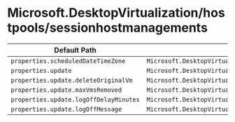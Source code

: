 # Microsoft.DesktopVirtualization/hostpools/sessionhostmanagements

| Default Path | Alias |
|---|---|
| `properties.scheduledDateTimeZone` | `Microsoft.DesktopVirtualization/hostPools/sessionHostManagements/scheduledDateTimeZone` |
| `properties.update` | `Microsoft.DesktopVirtualization/hostPools/sessionHostManagements/update` |
| `properties.update.deleteOriginalVm` | `Microsoft.DesktopVirtualization/hostPools/sessionHostManagements/update.deleteOriginalVm` |
| `properties.update.maxVmsRemoved` | `Microsoft.DesktopVirtualization/hostPools/sessionHostManagements/update.maxVmsRemoved` |
| `properties.update.logOffDelayMinutes` | `Microsoft.DesktopVirtualization/hostPools/sessionHostManagements/update.logOffDelayMinutes` |
| `properties.update.logOffMessage` | `Microsoft.DesktopVirtualization/hostPools/sessionHostManagements/update.logOffMessage` |

